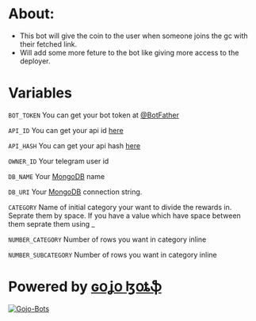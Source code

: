 # About:
* This bot will give the coin to the user when someone joins the gc with their fetched link.
* Will add some more feture to the bot like giving more access to the deployer.


# Variables
`BOT_TOKEN` You can get your bot token at [@BotFather](https://t.me/BotFather)

`API_ID` You can get your api id [here](my.telegram.org)

`API_HASH` You can get your api hash [here](my.telegram.org)

`OWNER_ID` Your telegram user id

`DB_NAME` Your [MongoDB](https://www.mongodb.com/) name

`DB_URI` Your [MongoDB](https://www.mongodb.com/) connection string.

`CATEGORY` Name of initial category your want to divide the rewards in. Seprate them by space. If you have a value which have space between them seprate them using _

`NUMBER_CATEGORY` Number of rows you want in category inline

`NUMBER_SUBCATEGORY` Number of rows you want in category inline



# Powered by [ɢօʝօ ɮօȶֆ](https://github.com/Gojo-Bots)
[![Gojo-Bots](https://avatarfiles.alphacoders.com/339/339922.jpg)](https://github.com/Gojo-Bots)
